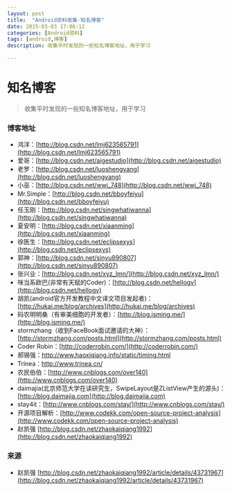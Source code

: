 ```yaml
---
layout: post
title:  "Android资料收集-知名博客"
date: 2015-03-03 17:06:12
categories: [Android资料]
tags: [android,博客]
description: 收集平时发现的一些知名博客地址，用于学习

---
```


# 知名博客

> 收集平时发现的一些知名博客地址，用于学习

### 博客地址


* 鸿洋：[http://blog.csdn.net/lmj623565791](http://blog.csdn.net/lmj623565791)
* 爱哥：[http://blog.csdn.net/aigestudio](http://blog.csdn.net/aigestudio)
* 老罗：[http://blog.csdn.net/luoshengyang](http://blog.csdn.net/luoshengyang)
* 小巫：[http://blog.csdn.net/wwj_748](http://blog.csdn.net/wwj_748) 
* Mr.Simple：[http://blog.csdn.net/bboyfeiyu](http://blog.csdn.net/bboyfeiyu) 
* 任玉刚：[http://blog.csdn.net/singwhatiwanna](http://blog.csdn.net/singwhatiwanna) 
* 夏安明：[http://blog.csdn.net/xiaanming](http://blog.csdn.net/xiaanming) 
* 徐医生：[http://blog.csdn.net/eclipsexys](http://blog.csdn.net/eclipsexys) 
* 郭神：[http://blog.csdn.net/sinyu890807](http://blog.csdn.net/sinyu890807) 
* 张兴业：[http://blog.csdn.net/xyz_lmn/](http://blog.csdn.net/xyz_lmn/) 
* 咪当系欧巴(非常有天赋的Coder)：[http://blog.csdn.net/hellogv](http://blog.csdn.net/hellogv)
* 胡凯(android官方开发教程中文译文项目发起者)：[http://hukai.me/blog/archives](http://hukai.me/blog/archives)
* 码农明明桑（有审美细胞的开发者）：[http://blog.isming.me/](http://blog.isming.me/)
* stormzhang（收到FaceBook面试邀请的大神）：[http://stormzhang.com/posts.html](http://stormzhang.com/posts.html) 
* Coder Robin：[http://coderrobin.com/](http://coderrobin.com/) 
* 郝锡强：[http://www.haoxiqiang.info/static/timing.html ](http://www.haoxiqiang.info/static/timing.html )
* Trinea：[http://www.trinea.cn/ ](http://www.trinea.cn/ )
* 农民伯伯：[http://www.cnblogs.com/over140](http://www.cnblogs.com/over140)
* daimajia(北京师范大学在读研究生，SwipeLayout是ZListView产生的源头)：[http://blog.daimajia.com](http://blog.daimajia.com)
* stay4it：[http://www.cnblogs.com/stay/](http://www.cnblogs.com/stay/)
* 开源项目解析：[http://www.codekk.com/open-source-project-analysis](http://www.codekk.com/open-source-project-analysis)
* 赵凯强 [http://blog.csdn.net/zhaokaiqiang1992](http://blog.csdn.net/zhaokaiqiang1992)



### 来源
* 赵凯强 [http://blog.csdn.net/zhaokaiqiang1992/article/details/43731967](http://blog.csdn.net/zhaokaiqiang1992/article/details/43731967)
